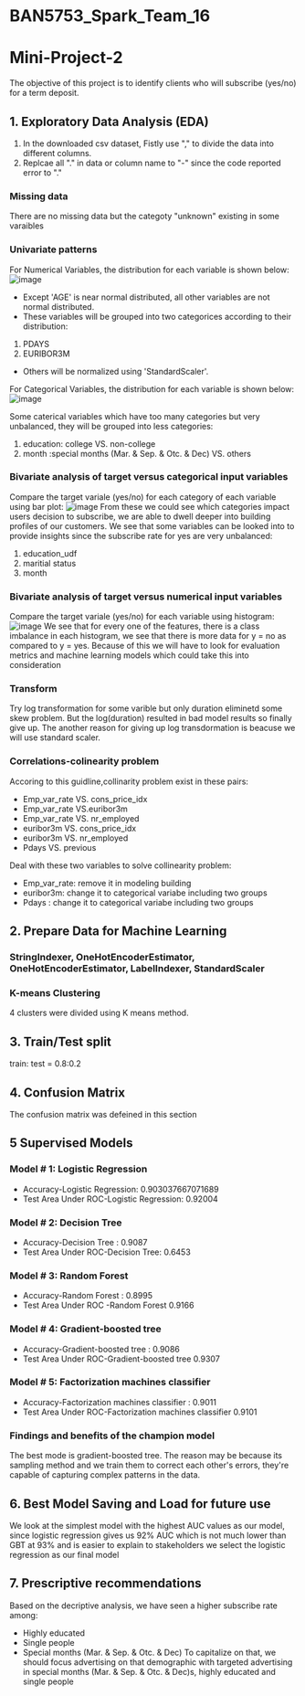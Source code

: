 # BAN5753_Spark_Team_16
# Mini-Project-2
The objective of this project is to identify clients who will subscribe (yes/no) for a term deposit.
## 1. Exploratory Data Analysis (EDA)
1. In the downloaded csv dataset, Fistly use "," to divide the data into different columns.
2. Replcae all "." in data or column name to "-" since the code reported error to "."
###  Missing data
There are no missing data but the categoty "unknown" existing in some varaibles
### Univariate patterns
For Numerical Variables, the distribution for each variable is shown below: 
![image](https://github.com/snowandsnow-snow/BAN5753_Spark_Team_16/assets/63618493/039924ba-b4ce-4af3-afdd-a231ca29f910)

* Except 'AGE' is near normal distributed, all other variables are not normal distributed.
* These variables will be grouped into two categorices according to their distribution:
1. PDAYS
2. EURIBOR3M
* Others will be normalized using 'StandardScaler'.

For Categorical Variables, the distribution for each variable is shown below:
![image](https://github.com/snowandsnow-snow/BAN5753_Spark_Team_16/assets/63618493/2a666dde-0586-4cb1-bd7d-25bf5a173585)

Some caterical variables which have too many categories but very unbalanced, they will be grouped into less categories:
1. education: college VS. non-college
2. month :special months (Mar. & Sep. & Otc. & Dec) VS. others
   
### Bivariate analysis of target versus categorical input variables
Compare the target variale (yes/no) for each category of each variable using bar plot:
![image](https://github.com/snowandsnow-snow/BAN5753_Spark_Team_16/assets/63618493/48cbd492-1b09-4a84-9c8a-5fc1a8b684cb)
From these we could see which categories impact users decision to subscribe, we are able to dwell deeper into building  profiles of our customers.
We see that some variables can be looked into to provide insights since the subscribe rate for yes are very unbalanced:
1. education_udf
2. maritial status
3. month

### Bivariate analysis of target versus numerical input variables
Compare the target variale (yes/no) for each variable using histogram:
![image](https://github.com/snowandsnow-snow/BAN5753_Spark_Team_16/assets/63618493/aafdbc16-3819-4aa7-aa05-d8082e6e4c8d)
We see that for every one of the features, there is a class imbalance in each histogram, we see that there is more data for y = no as compared to y = yes.
Because of this we will have to look for evaluation metrics and machine learning models which could take this into consideration


### Transform
Try log transformation for some varible but only duration eliminetd some skew problem. But the log(duration) resulted in bad model results so finally give up. The another reason for giving up log transdormation is beacuse we will use standard scaler.
### Correlations-colinearity problem
Accoring to this guidline,collinarity problem exist in these pairs:
* Emp_var_rate VS. cons_price_idx
* Emp_var_rate VS.euribor3m
* Emp_var_rate VS. nr_employed
* euribor3m VS. cons_price_idx
* euribor3m VS. nr_employed
* Pdays VS. previous

Deal with these two variables to solve collinearity problem:
* Emp_var_rate: remove it in modeling building
* euribor3m: change it to categorical variabe including two groups
* Pdays : change it to categorical variabe including two groups 


## 2. Prepare Data for Machine Learning
### StringIndexer, OneHotEncoderEstimator, OneHotEncoderEstimator, LabelIndexer, StandardScaler
### K-means Clustering
4 clusters were divided using K means method.
## 3. Train/Test split
train: test = 0.8:0.2
## 4. Confusion Matrix
The confusion matrix was defeined in this section
## 5 Supervised Models
### Model # 1: Logistic Regression
* Accuracy-Logistic Regression:  0.903037667071689
* Test Area Under ROC-Logistic Regression: 0.92004
### Model # 2: Decision Tree
 * Accuracy-Decision Tree :   0.9087
 * Test Area Under ROC-Decision Tree: 0.6453
### Model # 3: Random Forest
* Accuracy-Random Forest :  0.8995
* Test Area Under ROC -Random Forest 0.9166
### Model # 4: Gradient-boosted tree
* Accuracy-Gradient-boosted tree :  0.9086
* Test Area Under ROC-Gradient-boosted tree 0.9307
###  Model # 5: Factorization machines classifier
* Accuracy-Factorization machines classifier :  0.9011
* Test Area Under ROC-Factorization machines classifier 0.9101
### Findings and benefits of the champion model
The best mode is gradient-boosted tree. The reason may be because its sampling method and we train them to correct each other's errors, they're capable of capturing complex patterns in the data.
## 6. Best Model Saving and Load for future use
We look at the simplest model with the highest AUC values as our model, since logistic regression gives us 92% AUC which is not much lower than GBT at 93%  and is easier to explain to stakeholders we select the logistic regression as our final model

## 7. Prescriptive recommendations
Based on the decriptive analysis, we have seen a higher subscribe rate among:

* Highly educated
* Single people
* Special months (Mar. & Sep. & Otc. & Dec)
To capitalize on that, we should focus advertising on that demographic with targeted advertising in special months (Mar. & Sep. & Otc. & Dec)s, highly educated and single people
